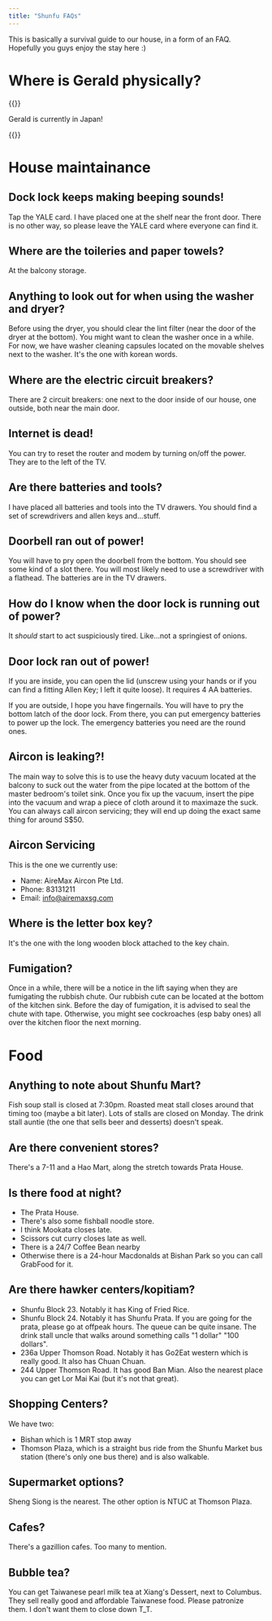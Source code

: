 ```yaml
---
title: "Shunfu FAQs"
---
```

This is basically a survival guide to our house, in a form of an FAQ.
Hopefully you guys enjoy the stay here :) 


# Where is Gerald physically?


{{<rawhtml>}}

Gerald is currently in Japan!

<div id="countdown"></div>
<script>
      // Set the date to count down to (YYYY-MM-DD HH:MM:SS)
      const countDownDate = new Date("2023-05-23T00:00:00").getTime();

      // Update the countdown every second
      const countdownTimer = setInterval(function() {

        // Get the current date and time
        const now = new Date().getTime();

        // Calculate the remaining time
        const distance = countDownDate - now;

        // Calculate days, hours, minutes, and seconds
        const days = Math.floor(distance / (1000 * 60 * 60 * 24));
        const hours = Math.floor((distance % (1000 * 60 * 60 * 24)) / (1000 * 60 * 60));
        const minutes = Math.floor((distance % (1000 * 60 * 60)) / (1000 * 60));
        const seconds = Math.floor((distance % (1000 * 60)) / 1000);

        // Construct the remaining time string
        const countdownString = `${days} days ${hours} hours ${minutes} mins ${seconds} seconds`;
         

        // Set the text of the countdown div to the remaining time string
        document.getElementById("countdown").innerText = "Gerald will be in Singapore in: " + countdownString;

        // If the countdown is finished, display a message
        if (distance < 0) {
          clearInterval(countdownTimer);
          document.getElementById("countdown").innerText = "";
        }
      }, 1000);
</script>
{{</rawhtml>}}

# House maintainance

## Dock lock keeps making beeping sounds!

Tap the YALE card. I have placed one at the shelf near the front door.
There is no other way, so please leave the YALE card where everyone can find it.

## Where are the toileries and paper towels?

At the balcony storage. 

## Anything to look out for when using the washer and dryer?

Before using the dryer, you should clear the lint filter (near the door of the dryer at the bottom). 
You might want to clean the washer once in a while. 
For now, we have washer cleaning capsules located on the movable shelves next to the washer. 
It's the one with korean words.

## Where are the electric circuit breakers?

There are 2 circuit breakers: one next to the door inside of our house, one outside, both near the main door. 

## Internet is dead!

You can try to reset the router and modem by turning on/off the power.
They are to the left of the TV.

## Are there batteries and tools?

I have placed all batteries and tools into the TV drawers. 
You should find a set of screwdrivers and allen keys and...stuff.

## Doorbell ran out of power!

You will have to pry open the doorbell from the bottom. 
You should see some kind of a slot there.
You will most likely need to use a screwdriver with a flathead.
The batteries are in the TV drawers.

## How do I know when the door lock is running out of power?

It *should* start to act suspiciously tired.
Like...not a springiest of onions. 

## Door lock ran out of power!

If you are inside, you can open the lid (unscrew using your hands or if you can find a fitting Allen Key; I left it quite loose). It requires 4 AA batteries.

If you are outside, I hope you have fingernails.
You will have to pry the bottom latch of the door lock. 
From there, you can put emergency batteries to power up the lock.
The emergency batteries you need are the round ones.


## Aircon is leaking?!

The main way to solve this is to use the heavy duty vacuum located at the balcony to suck out the water from the pipe located at the bottom of the master bedroom's toilet sink.
Once you fix up the vacuum, insert the pipe into the vacuum and wrap a piece of cloth around it to maximaze the suck.
You can always call aircon servicing; they will end up doing the exact same thing for around S$50.

## Aircon Servicing

This is the one we currently use:

* Name: AireMax Aircon Pte Ltd.
* Phone: 83131211
* Email: info@airemaxsg.com


## Where is the letter box key?

It's the one with the long wooden block attached to the key chain.

## Fumigation?

Once in a while, there will be a notice in the lift saying when they are fumigating the rubbish chute. 
Our rubbish cute can be located at the bottom of the kitchen sink.
Before the day of fumigation, it is advised to seal the chute with tape.
Otherwise, you might see cockroaches (esp baby ones) all over the kitchen floor the next morning.

# Food

## Anything to note about Shunfu Mart?

Fish soup stall is closed at 7:30pm.
Roasted meat stall closes around that timing too (maybe a bit later).
Lots of stalls are closed on Monday. 
The drink stall auntie (the one that sells beer and desserts) doesn't speak. 

## Are there convenient stores?

There's a 7-11 and a Hao Mart, along the stretch towards Prata House.

## Is there food at night?

- The Prata House. 
- There's also some fishball noodle store.
- I think Mookata closes late.
- Scissors cut curry closes late as well.
- There is a 24/7 Coffee Bean nearby
- Otherwise there is a 24-hour Macdonalds at Bishan Park so you can call GrabFood for it.

## Are there hawker centers/kopitiam?

- Shunfu Block 23. Notably it has King of Fried Rice. 
- Shunfu Block 24. Notably it has Shunfu Prata. If you are going for the prata, please go at offpeak hours. The queue can be quite insane. The drink stall uncle that walks around something calls "1 dollar" "100 dollars".
- 236a Upper Thomson Road. Notably it has Go2Eat western which is really good. It also has Chuan Chuan.
- 244 Upper Thomson Road. It has good Ban Mian. Also the nearest place you can get Lor Mai Kai (but it's not that great).

## Shopping Centers?

We have two: 

- Bishan which is 1 MRT stop away
- Thomson Plaza, which is a straight bus ride from the Shunfu Market bus station (there's only one bus there) and is also walkable.

## Supermarket options?
Sheng Siong is the nearest. The other option is NTUC at Thomson Plaza.

## Cafes?
There's a gazillion cafes. Too many to mention.

## Bubble tea?
You can get Taiwanese pearl milk tea at Xiang's Dessert, next to Columbus. 
They sell really good and affordable Taiwanese food.
Please patronize them.
I don't want them to close down T_T.


